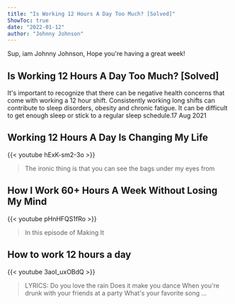 ```yaml
---
title: "Is Working 12 Hours A Day Too Much? [Solved]"
ShowToc: true 
date: "2022-01-12"
author: "Johnny Johnson" 
---
```


Sup, iam Johnny Johnson, Hope you're having a great week!
## Is Working 12 Hours A Day Too Much? [Solved]
It's important to recognize that there can be negative health concerns that come with working a 12 hour shift. Consistently working long shifts can contribute to sleep disorders, obesity and chronic fatigue. It can be difficult to get enough sleep or stick to a regular sleep schedule.17 Aug 2021

## Working 12 Hours A Day Is Changing My Life
{{< youtube hExK-sm2-3o >}}
>The ironic thing is that you can see the bags under my eyes from 

## How I Work 60+ Hours A Week Without Losing My Mind
{{< youtube pHnHFQS1fRo >}}
>In this episode of Making It 

## How to work 12 hours a day
{{< youtube 3aoI_uxOBdQ >}}
>LYRICS: Do you love the rain Does it make you dance When you're drunk with your friends at a party What's your favorite song ...


